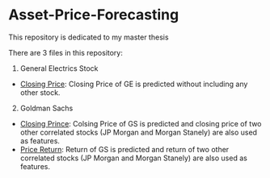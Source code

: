 # Asset-Price-Forecasting
This repository is dedicated to my master thesis

There are 3 files in this repository:
1. General Electrics Stock
  - [Closing Price](https://github.com/berserkhmdvhb/Asset-Price-Forecasting/blob/main/GE_close_sole.ipynb): Closing Price of GE is predicted without including any other stock.

2. Goldman Sachs 
  - [Closing Prince](https://github.com/berserkhmdvhb/Asset-Price-Forecasting/blob/main/GS_multi.ipynb): Colsing Price of GS is predicted and closing price of      two other correlated stocks (JP Morgan and Morgan Stanely) are also used as features.
  - [Price Return](https://github.com/berserkhmdvhb/Asset-Price-Forecasting/blob/main/GS_multi_return.ipynb): Return of GS is predicted and return of two other correlated stocks (JP Morgan and Morgan Stanely) are also used as features.

